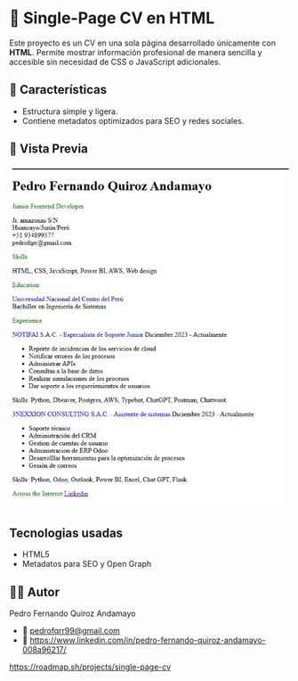 # 📄 Single-Page CV en HTML

Este proyecto es un CV en una sola página desarrollado únicamente con **HTML**. Permite mostrar información profesional de manera sencilla y accesible sin necesidad de CSS o JavaScript adicionales.

## 🚀 Características

- Estructura simple y ligera.
- Contiene metadatos optimizados para SEO y redes sociales.

## 📸 Vista Previa

![Vista previa del CV](img/Single_CV.jpg)  

## Tecnologias usadas

- HTML5
- Metadatos para SEO y Open Graph

## 👨‍💻 Autor
Pedro Fernando Quiroz Andamayo
- 📧 pedrofqrr99@gmail.com
- 🔗 https://www.linkedin.com/in/pedro-fernando-quiroz-andamayo-008a96217/

https://roadmap.sh/projects/single-page-cv